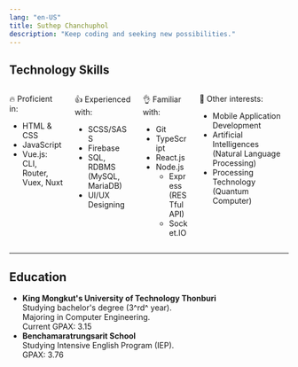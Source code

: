 ```yaml
---
lang: "en-US"
title: Suthep Chanchuphol
description: "Keep coding and seeking new possibilities."
---
```


## Technology Skills

<div class="columns"><div class="column col-6">
<p t>🔥 Proficient in:</p>

- HTML & CSS
- JavaScript
- Vue.js: CLI, Router, Vuex, Nuxt

</div><div class="column col-6">
<p t>👍 Experienced with:</p>

- SCSS/SASS
- Firebase
- SQL, RDBMS (MySQL, MariaDB)
- UI/UX Designing

</div><div class="column col-6">
<p t>👌 Familiar with:</p>

- Git
- TypeScript
- React.js
- Node.js
  - Express (RESTfulAPI)
  - Socket.IO

</div><div class="column col-6">
<p t>🤿 Other interests:</p>

- Mobile Application Development
- Artificial Intelligences (Natural Language Processing)
- Processing Technology (Quantum Computer)

</div></div>

---

## Education

- **King Mongkut's University of Technology Thonburi**  
  Studying bachelor's degree (3^rd^ year).  
  Majoring in Computer Engineering.  
  Current GPAX: 3.15
- **Benchamaratrungsarit School**  
  Studying Intensive English Program (IEP).  
  GPAX: 3.76
